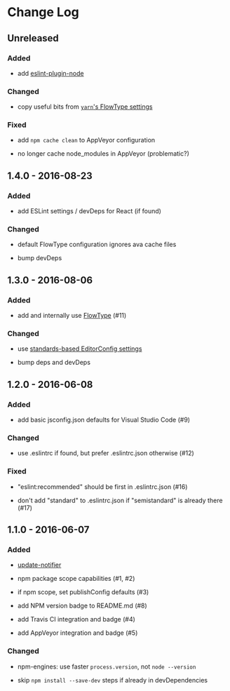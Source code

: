 # Change Log


## Unreleased


### Added

-   add [eslint-plugin-node](https://github.com/mysticatea/eslint-plugin-node)


### Changed

-   copy useful bits from [`yarn`'s FlowType settings](https://github.com/yarnpkg/yarn/blob/v0.16.0/.flowconfig)


### Fixed

-   add `npm cache clean` to AppVeyor configuration

-   no longer cache node_modules in AppVeyor (problematic?)


## 1.4.0 - 2016-08-23


### Added

-   add ESLint settings / devDeps for React (if found)


### Changed

-   default FlowType configuration ignores ava cache files

-   bump devDeps


## 1.3.0 - 2016-08-06


### Added

-   add and internally use [FlowType](https://flowtype.org/) (#11)


### Changed

-   use [standards-based EditorConfig settings](https://github.com/jokeyrhyme/standard-editorconfig)

-   bump deps and devDeps


## 1.2.0 - 2016-06-08


### Added

-   add basic jsconfig.json defaults for Visual Studio Code (#9)


### Changed

-   use .eslintrc if found, but prefer .eslintrc.json otherwise (#12)


### Fixed

-   "eslint:recommended" should be first in .eslintrc.json (#16)

-   don't add "standard" to .eslintrc.json if "semistandard" is already there (#17)


## 1.1.0 - 2016-06-07


### Added

-   [update-notifier](https://www.npmjs.com/package/update-notifier)

-   npm package scope capabilities (#1, #2)

-   if npm scope, set publishConfig defaults (#3)

-   add NPM version badge to README.md (#8)

-   add Travis CI integration and badge (#4)

-   add AppVeyor integration and badge (#5)


### Changed

-   npm-engines: use faster `process.version`, not `node --version`

-   skip `npm install --save-dev` steps if already in devDependencies
